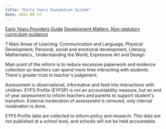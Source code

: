 ```yaml
---
title: "Early Years Foundation System"
date: 2022-09-13
---
```


[Early Years Providers Guide](https://help-for-early-years-providers.education.gov.uk/)
[Development Matters, Non-statutory curriculum guidance](https://assets.publishing.service.gov.uk/government/uploads/system/uploads/attachment_data/file/1007446/6.7534_DfE_Development_Matters_Report_and_illustrations_web__2_.pdf)

7 Main Areas of Learning: Communication and Language, Physical Development, Personal, social and emotional development, Literacy, Mathematics., Understanding the World, Expressive Art and Design 


Main point of the reform is to reduce excessive paperwork and evidence collection so teachers can spend more time interacting with students. There's greater trust in teacher's judgement.

Assessment is observational, informative and feed into interactions with children. EYFS Profile (EYFSP) is not an accountability measure, but an end of year assessment to inform teachers and parents to support student's transition. External moderation of assessment is removed, only internal moderation is done. 

EYFS Profile data are collected to inform policy and research. This data are not published at a school level, and schools will not be held accountable.



